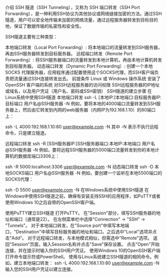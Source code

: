 介绍
SSH 隧道（SSH Tunneling），又称为 SSH 端口转发（SSH Port Forwarding），是一种利用SSH协议为其他协议或网络链接加密的方法。通过SSH隧道，用户可以安全地传输未加密的网络流量，通过远程服务器转发到目标目的地，保证了数据传输的私密性和安全性。

SSH隧道主要有三种类型：

本地端口转发（Local Port Forwarding）: 将本地端口的流量转发到SSH服务器，再由SSH服务器转发到目标服务器。
远程端口转发（Remote Port Forwarding）: 将SSH服务器端口的流量转发到本地计算机，再由本地计算机转发到目标服务器。
动态端口转发（Dynamic Port Forwarding）: 创建一个本地 SOCKS 代理服务器，应用程序通过配置使用这个SOCKS代理，而SSH客户端负责把流量通过SSH连接转发出去。
前提条件
Linux 或 Windows 操作系统
安装了 OpenSSH 客户端的系统
对SSH远程服务器的访问权限
SSH远程服务器的IP地址或域名，以及用户凭证（用户名、密码或SSH密钥）
SSH隧道的建立步骤
在Linux系统中使用SSH隧道
本地端口转发
ssh -L [本地IP:]本地端口:目标服务器IP:目标端口 用户名@SSH服务器 -N
例如，要将本地的4000端口流量转发到SSH服务器上，然后由它转发到内网的web服务器（内网IP为192.168.1.10）的80端口上：

ssh -L 4000:192.168.1.10:80 user@example.com -N
其中 -N 表示不执行远程命令，只是建立隧道。

远程端口转发
ssh -R [SSH服务器IP:]SSH服务器端口:本地IP:本地端口 用户名@SSH服务器 -N
例如，要将远程SSH服务器的5000端口流量转发到你的本地计算机的数据库端口3306上：

ssh -R 5000:localhost:3306 user@example.com -N
动态端口转发
ssh -D 本地SOCKS端口 用户名@SSH服务器 -N
例如，要创建一个监听在本地5500端口的SOCKS代理：

ssh -D 5500 user@example.com -N
在Windows系统中使用SSH隧道
在Windows中使用SSH隧道之前，确保有安装支持SSH的应用程序，如PuTTY或者使用Windows 10之后自带的OpenSSH客户端。

使用PuTTY建立SSH隧道
打开PuTTY。
在"Session"部分，填写SSH服务器的地址和端口（通常是22）。
在左侧菜单栏中选择"Connection" -> "SSH" -> "Tunnels"。
对于本地端口转发，在"Source port"中填写本地端口，"Destination"中填写目标服务器的地址和端口。之后选中"Local"选项并点击"Add"。
对于远程端口转发，与本地模式相似，但需选中"Remote"选项。
返回"Session"页面，输入Session名称并点击"Save"保存设置。
点击"Open"开始连接，并在提示时输入你的SSH用户凭证。
使用Windows 10的OpenSSH客户端
打开命令提示符或PowerShell。
使用与Linux系统建立SSH隧道的相同命令。例如，建立本地端口转发：
ssh -L 4000:192.168.1.10:80 user@example.com -N
输入您的SSH用户凭证以建立连接。